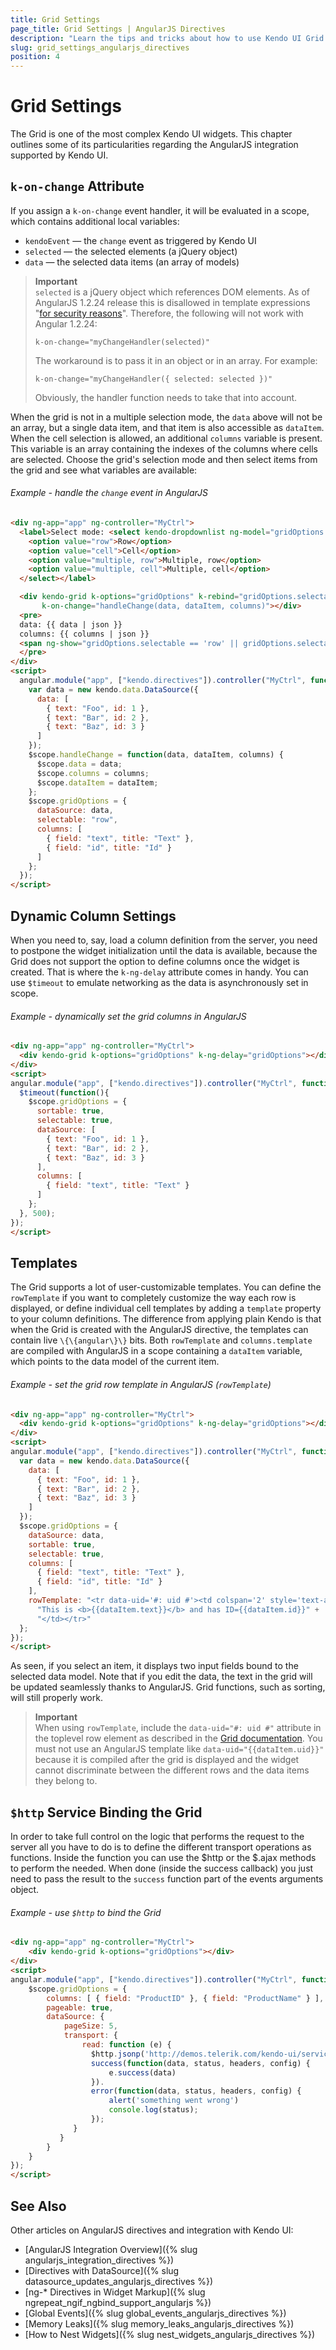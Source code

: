 ```yaml
---
title: Grid Settings
page_title: Grid Settings | AngularJS Directives
description: "Learn the tips and tricks about how to use Kendo UI Grid widget in AngularJS."
slug: grid_settings_angularjs_directives
position: 4
---
```


# Grid Settings

The Grid is one of the most complex Kendo UI widgets. This chapter outlines some of its particularities regarding the AngularJS integration supported by Kendo UI.

## `k-on-change` Attribute

If you assign a `k-on-change` event handler, it will be evaluated in a scope, which contains additional local variables:

- `kendoEvent` — the `change` event as triggered by Kendo UI
- `selected` — the selected elements (a jQuery object)
- `data` — the selected data items (an array of models)

> **Important**  
> `selected` is a jQuery object which references DOM elements. As of AngularJS 1.2.24 release this is disallowed in template expressions "[for security reasons](https://docs.angularjs.org/error/$parse/isecdom)". Therefore, the following will not work with Angular 1.2.24:
>
>     k-on-change="myChangeHandler(selected)"
>
> The workaround is to pass it in an object or in an array. For example:
>
>     k-on-change="myChangeHandler({ selected: selected })"
>
> Obviously, the handler function needs to take that into account.

When the grid is not in a multiple selection mode, the `data` above will not be an array, but a single data item, and that item is also accessible as `dataItem`. When the cell selection is allowed, an additional `columns` variable is present. This variable is an array containing the indexes of the columns where cells are selected. Choose the grid's selection mode and then select items from the grid and see what variables are available:

###### Example - handle the `change` event in AngularJS

```html
<div ng-app="app" ng-controller="MyCtrl">
  <label>Select mode: <select kendo-dropdownlist ng-model="gridOptions.selectable">
    <option value="row">Row</option>
    <option value="cell">Cell</option>
    <option value="multiple, row">Multiple, row</option>
    <option value="multiple, cell">Multiple, cell</option>
  </select></label>

  <div kendo-grid k-options="gridOptions" k-rebind="gridOptions.selectable"
       k-on-change="handleChange(data, dataItem, columns)"></div>
  <pre>
  data: {{ data | json }}
  columns: {{ columns | json }}
  <span ng-show="gridOptions.selectable == 'row' || gridOptions.selectable == 'cell'">DataItem: {{ dataItem | json }}</span>
  </pre>
</div>
<script>
  angular.module("app", ["kendo.directives"]).controller("MyCtrl", function($scope) {
    var data = new kendo.data.DataSource({
      data: [
        { text: "Foo", id: 1 },
        { text: "Bar", id: 2 },
        { text: "Baz", id: 3 }
      ]
    });
    $scope.handleChange = function(data, dataItem, columns) {
      $scope.data = data;
      $scope.columns = columns;
      $scope.dataItem = dataItem;
    };
    $scope.gridOptions = {
      dataSource: data,
      selectable: "row",
      columns: [
        { field: "text", title: "Text" },
        { field: "id", title: "Id" }
      ]
    };
  });
</script>
```

## Dynamic Column Settings

When you need to, say, load a column definition from the server, you need to postpone the widget initialization until the data is available, because the Grid does not support the option to define columns once the widget is created. That is where the `k-ng-delay` attribute comes in handy. You can use `$timeout` to emulate networking as the data is asynchronously set in scope.

###### Example - dynamically set the grid columns in AngularJS

```html
<div ng-app="app" ng-controller="MyCtrl">
  <div kendo-grid k-options="gridOptions" k-ng-delay="gridOptions"></div>
</div>
<script>
angular.module("app", ["kendo.directives"]).controller("MyCtrl", function($scope, $timeout) {
  $timeout(function(){
    $scope.gridOptions = {
      sortable: true,
      selectable: true,
      dataSource: [
        { text: "Foo", id: 1 },
        { text: "Bar", id: 2 },
        { text: "Baz", id: 3 }
      ],
      columns: [
        { field: "text", title: "Text" }
      ]
    };
  }, 500);
});
</script>
```

## Templates

The Grid supports a lot of user-customizable templates. You can define the `rowTemplate` if you want to completely customize the way each row is displayed, or define individual cell templates by adding a `template` property to your column definitions. The difference from applying plain Kendo is that when the Grid is created with the AngularJS directive, the templates can contain live `\{\{angular\}\}` bits. Both `rowTemplate` and `columns.template` are compiled with AngularJS in a scope containing a `dataItem` variable, which points to the data model of the current item.

###### Example - set the grid row template in AngularJS (`rowTemplate`)

```html
<div ng-app="app" ng-controller="MyCtrl">
  <div kendo-grid k-options="gridOptions" k-ng-delay="gridOptions"></div>
</div>
<script>
angular.module("app", ["kendo.directives"]).controller("MyCtrl", function($scope) {
  var data = new kendo.data.DataSource({
    data: [
      { text: "Foo", id: 1 },
      { text: "Bar", id: 2 },
      { text: "Baz", id: 3 }
    ]
  });
  $scope.gridOptions = {
    dataSource: data,
    sortable: true,
    selectable: true,
    columns: [
      { field: "text", title: "Text" },
      { field: "id", title: "Id" }
    ],
    rowTemplate: "<tr data-uid='#: uid #'><td colspan='2' style='text-align: center'>" +
      "This is <b>{{dataItem.text}}</b> and has ID={{dataItem.id}}" +
      "</td></tr>"
  };
});
</script>
```

As seen, if you select an item, it displays two input fields bound to the selected data model. Note that if you edit the data, the text in the grid will be updated seamlessly thanks to AngularJS. Grid functions, such as sorting, will still properly work.

> **Important**  
> When using `rowTemplate`, include the `data-uid="#: uid #"` attribute in the toplevel row element as described in the [Grid documentation](/web/grid/how-to/Templates/row-template-using-dates). You must not use an AngularJS template like `data-uid="{{dataItem.uid}}"` because it is compiled after the grid is displayed and the widget cannot discriminate between the different rows and the data items they belong to.

## `$http` Service Binding the Grid

In order to take full control on the logic that performs the request to the server all you have to do is to define the different transport operations as functions. Inside the function you can use the $http or the $.ajax methods to perform the needed. When done (inside the success callback) you just need to pass the result to the `success` function part of the events arguments object.

###### Example - use `$http` to bind the Grid

```html
<div ng-app="app" ng-controller="MyCtrl">
    <div kendo-grid k-options="gridOptions"></div>
</div>
<script>
angular.module("app", ["kendo.directives"]).controller("MyCtrl", function($scope, $http) {
    $scope.gridOptions = {
        columns: [ { field: "ProductID" }, { field: "ProductName" } ],
        pageable: true,
        dataSource: {
            pageSize: 5,
            transport: {
                read: function (e) {
                  $http.jsonp('http://demos.telerik.com/kendo-ui/service/Products?callback=JSON_CALLBACK').
                  success(function(data, status, headers, config) {
                      e.success(data)
                  }).
                  error(function(data, status, headers, config) {
                      alert('something went wrong')
                      console.log(status);
                  });
              }
           }
        }
    }
});
</script>
```

## See Also

Other articles on AngularJS directives and integration with Kendo UI:

* [AngularJS Integration Overview]({% slug angularjs_integration_directives %})
* [Directives with DataSource]({% slug datasource_updates_angularjs_directives %})
* [ng-* Directives in Widget Markup]({% slug ngrepeat_ngif_ngbind_support_angularjs %})
* [Global Events]({% slug global_events_angularjs_directives %})
* [Memory Leaks]({% slug memory_leaks_angularjs_directives %})
* [How to Nest Widgets]({% slug nest_widgets_angularjs_directives %})
